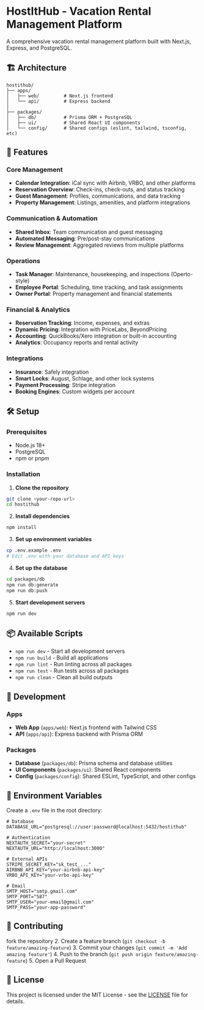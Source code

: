 # HostItHub - Vacation Rental Management Platform

A comprehensive vacation rental management platform built with Next.js, Express, and PostgreSQL.

## 🏗️ Architecture

```
hostithub/
├── apps/
│   ├── web/         # Next.js frontend
│   └── api/         # Express backend
│
├── packages/
│   ├── db/          # Prisma ORM + PostgreSQL
│   ├── ui/          # Shared React UI components
│   └── config/      # Shared configs (eslint, tailwind, tsconfig, etc)
```

## 🚀 Features

### Core Management
- **Calendar Integration**: iCal sync with Airbnb, VRBO, and other platforms
- **Reservation Overview**: Check-ins, check-outs, and status tracking
- **Guest Management**: Profiles, communications, and data tracking
- **Property Management**: Listings, amenities, and platform integrations

### Communication & Automation
- **Shared Inbox**: Team communication and guest messaging
- **Automated Messaging**: Pre/post-stay communications
- **Review Management**: Aggregated reviews from multiple platforms

### Operations
- **Task Manager**: Maintenance, housekeeping, and inspections (Operto-style)
- **Employee Portal**: Scheduling, time tracking, and task assignments
- **Owner Portal**: Property management and financial statements

### Financial & Analytics
- **Reservation Tracking**: Income, expenses, and extras
- **Dynamic Pricing**: Integration with PriceLabs, BeyondPricing
- **Accounting**: QuickBooks/Xero integration or built-in accounting
- **Analytics**: Occupancy reports and rental activity

### Integrations
- **Insurance**: Safely integration
- **Smart Locks**: August, Schlage, and other lock systems
- **Payment Processing**: Stripe integration
- **Booking Engines**: Custom widgets per account

## 🛠️ Setup

### Prerequisites
- Node.js 18+
- PostgreSQL
- npm or pnpm

### Installation

1. **Clone the repository**
```bash
git clone <your-repo-url>
cd hostithub
```

2. **Install dependencies**
```bash
npm install
```

3. **Set up environment variables**
```bash
cp .env.example .env
# Edit .env with your database and API keys
```

4. **Set up the database**
```bash
cd packages/db
npm run db:generate
npm run db:push
```

5. **Start development servers**
```bash
npm run dev
```

## 📦 Available Scripts

- `npm run dev` - Start all development servers
- `npm run build` - Build all applications
- `npm run lint` - Run linting across all packages
- `npm run test` - Run tests across all packages
- `npm run clean` - Clean all build outputs

## 🔧 Development

### Apps
- **Web App** (`apps/web`): Next.js frontend with Tailwind CSS
- **API** (`apps/api`): Express backend with Prisma ORM

### Packages
- **Database** (`packages/db`): Prisma schema and database utilities
- **UI Components** (`packages/ui`): Shared React components
- **Config** (`packages/config`): Shared ESLint, TypeScript, and other configs

## 📝 Environment Variables

Create a `.env` file in the root directory:

```env
# Database
DATABASE_URL="postgresql://user:password@localhost:5432/hostithub"

# Authentication
NEXTAUTH_SECRET="your-secret"
NEXTAUTH_URL="http://localhost:3000"

# External APIs
STRIPE_SECRET_KEY="sk_test_..."
AIRBNB_API_KEY="your-airbnb-api-key"
VRBO_API_KEY="your-vrbo-api-key"

# Email
SMTP_HOST="smtp.gmail.com"
SMTP_PORT="587"
SMTP_USER="your-email@gmail.com"
SMTP_PASS="your-app-password"
```

## 🤝 Contributing 
fork the repsoitory
2. Create a feature branch (`git checkout -b feature/amazing-feature`)
3. Commit your changes (`git commit -m 'Add amazing feature'`)
4. Push to the branch (`git push origin feature/amazing-feature`)
5. Open a Pull Request

## 📄 License

This project is licensed under the MIT License - see the [LICENSE](LICENSE) file for details. 